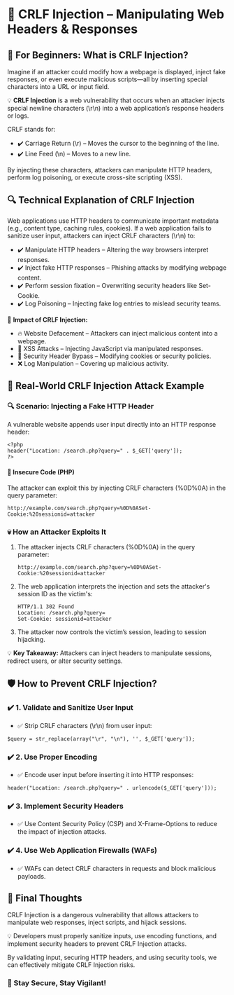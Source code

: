 <!DOCTYPE html>
<html lang="en">
<head>
  <meta charset="UTF-8">
  <meta name="viewport" content="width=device-width, initial-scale=1">

</head>
<body>

  <h1>📝 CRLF Injection – Manipulating Web Headers & Responses</h1>

  <h2>👶 For Beginners: What is CRLF Injection?</h2>
  <p>
    Imagine if an attacker could modify how a webpage is displayed, inject fake responses, or even execute malicious scripts—all by inserting special characters into a URL or input field.
  </p>

  <p>
    💡 <strong>CRLF Injection</strong> is a web vulnerability that occurs when an attacker injects special newline characters (\r\n) into a web application’s response headers or logs.
  </p>
  <p>
    CRLF stands for:
  </p>
  <ul>
    <li>✔️ Carriage Return (\r) – Moves the cursor to the beginning of the line.</li>
    <li>✔️ Line Feed (\n) – Moves to a new line.</li>
  </ul>

  <p>
    By injecting these characters, attackers can manipulate HTTP headers, perform log poisoning, or execute cross-site scripting (XSS).
  </p>

  <h2>🔍 Technical Explanation of CRLF Injection</h2>
  <p>
    Web applications use HTTP headers to communicate important metadata (e.g., content type, caching rules, cookies). If a web application fails to sanitize user input, attackers can inject CRLF characters (\r\n) to:
  </p>
  <ul>
    <li>✔️ Manipulate HTTP headers – Altering the way browsers interpret responses.</li>
    <li>✔️ Inject fake HTTP responses – Phishing attacks by modifying webpage content.</li>
    <li>✔️ Perform session fixation – Overwriting security headers like Set-Cookie.</li>
    <li>✔️ Log Poisoning – Injecting fake log entries to mislead security teams.</li>
  </ul>

  <div class="highlight">
    🚨 <strong>Impact of CRLF Injection:</strong>
  </div>
  <ul>
    <li>🔥 Website Defacement – Attackers can inject malicious content into a webpage.</li>
    <li>📂 XSS Attacks – Injecting JavaScript via manipulated responses.</li>
    <li>🛑 Security Header Bypass – Modifying cookies or security policies.</li>
    <li>❌ Log Manipulation – Covering up malicious activity.</li>
  </ul>

  <h2>🚨 Real-World CRLF Injection Attack Example</h2>
  <h3>🔍 Scenario: Injecting a Fake HTTP Header</h3>
  <p>A vulnerable website appends user input directly into an HTTP response header:</p>
  <pre><code>&lt;?php
header("Location: /search.php?query=" . $_GET['query']);
?&gt;</code></pre>

  <h4>🚫 Insecure Code (PHP)</h4>
  <p>The attacker can exploit this by injecting CRLF characters (%0D%0A) in the query parameter:</p>
  <pre><code>http://example.com/search.php?query=%0D%0ASet-Cookie:%20sessionid=attacker</code></pre>

  <h3>💀 How an Attacker Exploits It</h3>
  <ol>
    <li>The attacker injects CRLF characters (%0D%0A) in the query parameter:</li>
    <pre><code>http://example.com/search.php?query=%0D%0ASet-Cookie:%20sessionid=attacker</code></pre>
    <li>The web application interprets the injection and sets the attacker's session ID as the victim's:</li>
    <pre><code>HTTP/1.1 302 Found
Location: /search.php?query=
Set-Cookie: sessionid=attacker</code></pre>
    <li>The attacker now controls the victim’s session, leading to session hijacking.</li>
  </ol>

  <div class="highlight">
    💡 <strong>Key Takeaway:</strong> Attackers can inject headers to manipulate sessions, redirect users, or alter security settings.
  </div>

  <h2>🛡️ How to Prevent CRLF Injection?</h2>

  <h3>✔️ 1. Validate and Sanitize User Input</h3>
  <ul>
    <li>✅ Strip CRLF characters (\r\n) from user input:</li>
  </ul>
  <pre><code>$query = str_replace(array("\r", "\n"), '', $_GET['query']);</code></pre>

  <h3>✔️ 2. Use Proper Encoding</h3>
  <ul>
    <li>✅ Encode user input before inserting it into HTTP responses:</li>
  </ul>
  <pre><code>header("Location: /search.php?query=" . urlencode($_GET['query']));</code></pre>

  <h3>✔️ 3. Implement Security Headers</h3>
  <ul>
    <li>✅ Use Content Security Policy (CSP) and X-Frame-Options to reduce the impact of injection attacks.</li>
  </ul>

  <h3>✔️ 4. Use Web Application Firewalls (WAFs)</h3>
  <ul>
    <li>✅ WAFs can detect CRLF characters in requests and block malicious payloads.</li>
  </ul>

  <h2>🚀 Final Thoughts</h2>
  <p>
    CRLF Injection is a dangerous vulnerability that allows attackers to manipulate web responses, inject scripts, and hijack sessions.
  </p>
  <p>
    💡 Developers must properly sanitize inputs, use encoding functions, and implement security headers to prevent CRLF Injection attacks.
  </p>
  <p>
    By validating input, securing HTTP headers, and using security tools, we can effectively mitigate CRLF Injection risks.
  </p>

  <h3>🔐 Stay Secure, Stay Vigilant!</h3>

</body>
</html>
